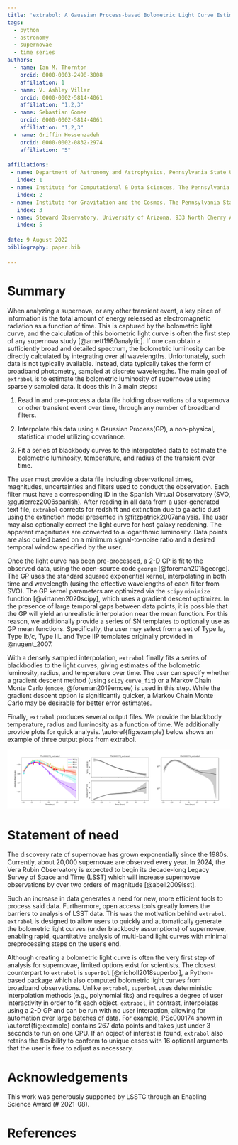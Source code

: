 ```yaml
---
title: 'extrabol: A Gaussian Process-based Bolometric Light Curve Estimator for Supernovae'
tags:
  - python
  - astronomy
  - supernovae
  - time series
authors:
  - name: Ian M. Thornton
    orcid: 0000-0003-2498-3008
    affiliation: 1
  - name: V. Ashley Villar
    orcid: 0000-0002-5814-4061
    affiliation: "1,2,3"
  - name: Sebastian Gomez
    orcid: 0000-0002-5814-4061
    affiliation: "1,2,3"
  - name: Griffin Hossenzadeh
    orcid: 0000-0002-0832-2974
    affiliation: "5"

affiliations:
 - name: Department of Astronomy and Astrophysics, Pennsylvania State University, 525 Davey Laboratory, University Park, PA 16802, USA
   index: 1
 - name: Institute for Computational & Data Sciences, The Pennsylvania State University, University Park, PA, USA
   index: 2
 - name: Institute for Gravitation and the Cosmos, The Pennsylvania State University, University Park, PA 16802, USA
   index: 3
 - name: Steward Observatory, University of Arizona, 933 North Cherry Avenue, Tucson, AZ 85721-0065, USA
   index: 5

date: 9 August 2022
bibliography: paper.bib

---
```


# Summary

When analyzing a supernova, or any other transient event, a key piece of information is the total amount of energy released as electromagnetic radiation as a function of time. This is captured by the bolometric light curve, and the calculation of this bolometric light curve is often the first step of any supernova study [@arnett1980analytic]. If one can obtain a sufficiently broad and detailed spectrum, the bolometric luminosity can be directly calculated by integrating over all wavelengths. Unfortunately, such data is not typically available. Instead, data typically takes the form of broadband photometry, sampled at discrete wavelengths. The main goal of `extrabol` is to estimate the bolometric luminosity of supernovae using sparsely sampled data. It does this in 3 main steps:

1. Read in and pre-process a data file holding observations of a supernova or other transient event over time, through any number of broadband filters.

2. Interpolate this data using a Gaussian Process(GP), a non-physical, statistical model utilizing covariance.

3. Fit a series of blackbody curves to the interpolated data to estimate the bolometric luminosity, temperature, and radius of the transient over time.

The user must provide a data file including observational times, magnitudes, uncertainties and filters used to conduct the observation. Each filter must have a corresponding ID in the Spanish Virtual Observatory (SVO, @gutierrez2006spanish). After reading in all data from a user-generated text file, `extrabol` corrects for redshift and extinction due to galactic dust using the extinction model presented in @fitzpatrick2007analysis. The user may also optionally correct the light curve for host galaxy reddening. The apparent magnitudes are converted to a logarithmic luminosity. Data points are also culled based on a minimum signal-to-noise ratio and a desired temporal window specified by the user.

Once the light curve has been pre-processed, a 2-D GP is fit to the observed data, using the open-source code `george` [@foreman2015george]. The GP uses the standard squared exponential kernel, interpolating in both time and wavelength (using the effective wavelengths of each filter from SVO). The GP kernel parameters are optimized via the `scipy` `minimize` function [@virtanen2020scipy], which uses a gradient descent optimizer. In the presence of large temporal gaps between data points, it is possible that the GP will yield an unrealistic interpolation near the mean function. For this reason, we additionally provide a series of SN templates to optionally use as GP mean functions. Specifically, the user may select from a set of Type Ia, Type Ib/c, Type IIL and Type IIP templates originally provided in @nugent_2007. 

With a densely sampled interpolation, `extrabol` finally fits a series of blackbodies to the light curves, giving estimates of the bolometric luminosity, radius, and temperature over time. The user can specify whether a gradient descent method (using `scipy` `curve_fit`) or a Markov Chain Monte Carlo (`emcee`, @foreman2019emcee) is used in this step. While the gradient descent option is significantly quicker, a Markov Chain Monte Carlo may be desirable for better error estimates. 

Finally, `extrabol` produces several output files. We provide the blackbody temperature, radius and luminosity as a function of time. We additionally provide plots for quick analysis. \autoref{fig:example} below shows an example of three output plots from extrabol.

![Example output plots of extrabol for PSc000174. From left to right: interpolated light curve, blackbody radius and temperature evolution, and blackbody bolometric light curve .\label{fig:example}](Figure_1.png)

# Statement of need

The discovery rate of supernovae has grown exponentially since the 1980s. Currently, about 20,000 supernovae are observed every year. In 2024, the Vera Rubin Observatory is expected to begin its decade-long Legacy Survey of Space and Time (LSST) which will increase supernovae observations by over two orders of magnitude [@abell2009lsst].

Such an increase in data generates a need for new, more efficient tools to process said data. Furthermore, open access tools greatly lowers the barriers to analysis of LSST data. This was the motivation behind `extrabol`. `extrabol` is designed to allow users to quickly and automatically generate the bolometric light curves (under blackbody assumptions) of supernovae, enabling rapid, quantitative analysis of multi-band light curves with minimal preprocessing steps on the user’s end.

Although creating a bolometric light curve is often the very first step of analysis for supernovae, limited options exist for scientists. The closest counterpart to `extrabol` is `superBol` [@nicholl2018superbol], a Python-based package which also computed bolometric light curves from broadband observations. Unlike `extrabol`, `superbol` uses deterministic interpolation methods (e.g., polynomial fits) and requires a degree of user interactivity in order to fit each object. `extrabol`, in contrast, interpolates using a 2-D GP and can be run with no user interaction, allowing for automation over large batches of data. For example, PSc000174 shown in \autoref{fig:example} contains 267 data points and takes just under 3 seconds to run on one CPU. If an object of interest is found, `extrabol` also retains the flexibility to conform to unique cases with 16 optional arguments that the user is free to adjust as necessary.


# Acknowledgements
This work was generously supported by LSSTC through an Enabling Science Award (# 2021-08). 



# References

